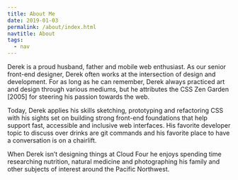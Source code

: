 ```yaml
---
title: About Me
date: 2019-01-03
permalink: /about/index.html
navtitle: About
tags:
  - nav
---
```


Derek is a proud husband, father and mobile web enthusiast. As our senior front-end designer, Derek often works at the intersection of design and development. For as long as he can remember, Derek always practiced art and design through various mediums, but he attributes the CSS Zen Garden [2005] for steering his passion towards the web.

Today, Derek applies his skills sketching, prototyping and refactoring CSS with his sights set on building strong front-end foundations that help support fast, accessible and inclusive web interfaces. His favorite developer topic to discuss over drinks are git commands and his favorite place to have a conversation is on a chairlift.

When Derek isn’t designing things at Cloud Four he enjoys spending time researching nutrition, natural medicine and photographing his family and other subjects of interest around the Pacific Northwest.
